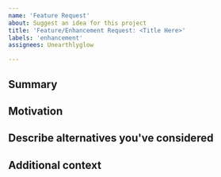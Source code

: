 ```yaml
---
name: 'Feature Request'
about: Suggest an idea for this project
title: 'Feature/Enhancement Request: <Title Here>'
labels: 'enhancement'
assignees: Unearthlyglow

---
```

## Summary

<!-- One paragraph explanation of the feature. -->

## Motivation

<!-- Why are we doing this? What use cases does it support? What is the expected outcome? -->

## Describe alternatives you've considered

<!-- A clear and concise description of the alternative solutions you've considered. Be sure to explain why Atom's existing customizability isn't suitable for this feature. -->

## Additional context

<!-- Add any other context or screenshots about the feature request here. -->

